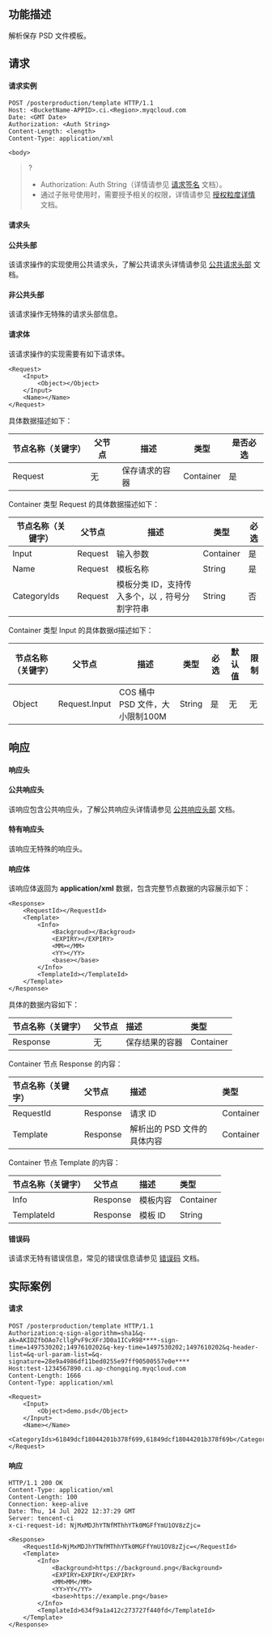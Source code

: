 ## 功能描述

解析保存 PSD 文件模板。

## 请求

#### 请求实例

```shell
POST /posterproduction/template HTTP/1.1
Host: <BucketName-APPID>.ci.<Region>.myqcloud.com
Date: <GMT Date>
Authorization: <Auth String>
Content-Length: <length>
Content-Type: application/xml

<body>
```

>?
> - Authorization: Auth String（详情请参见 [请求签名](https://cloud.tencent.com/document/product/436/7778) 文档）。
> - 通过子账号使用时，需要授予相关的权限，详情请参见 [授权粒度详情](https://cloud.tencent.com/document/product/460/41741) 文档。
>

#### 请求头

#### 公共头部

该请求操作的实现使用公共请求头，了解公共请求头详情请参见 [公共请求头部](https://cloud.tencent.com/document/product/460/42865) 文档。

#### 非公共头部

该请求操作无特殊的请求头部信息。

#### 请求体

该请求操作的实现需要有如下请求体。

```shell
<Request>
    <Input>
        <Object></Object>
    </Input>
    <Name></Name>
</Request>
```

具体数据描述如下：

| 节点名称（关键字） | 父节点 | 描述           | 类型      | 是否必选 |
| ------------------ | ------ | -------------- | --------- | -------- |
| Request            | 无     | 保存请求的容器 | Container | 是       |

<span id="Request"></span>
Container 类型 Request 的具体数据描述如下：

| 节点名称（关键字） | 父节点  | 描述                                    | 类型      | 必选 |
| ------------------ | ------- | --------------------------------------- | --------- | ---- |
| Input              | Request | 输入参数                       | Container    | 是   |
| Name               | Request | 模板名称                       | String    | 是   |
| CategoryIds        | Request | 模板分类 ID，支持传入多个，以 `,` 符号分割字符串                         | String    | 否   |


<span id="Input"></span>
Container 类型 Input 的具体数据d描述如下：

| 节点名称（关键字） | 父节点                 | 描述         | 类型          | 必选 | 默认值                            | 限制                                                         |
| ------------------ | ---------------------- | ------------ | ------------- | ---- | --------------------------------- | ------------------------------------------------------------ |
| Object     | Request.Input | COS 桶中 PSD 文件，大小限制100M     | String | 是   | 无                                | 无                                                           |



## 响应

#### 响应头

#### 公共响应头

该响应包含公共响应头，了解公共响应头详情请参见 [公共响应头部]( https://cloud.tencent.com/document/product/460/42866) 文档。

#### 特有响应头

该响应无特殊的响应头。

#### 响应体

该响应体返回为 **application/xml** 数据，包含完整节点数据的内容展示如下：

```shell
<Response>
    <RequestId></RequestId>
    <Template>
        <Info>
            <Backgroud></Backgroud>
            <EXPIRY></EXPIRY>
            <MM></MM>
            <YY></YY>
            <base></base>
        </Info>
        <TemplateId></TemplateId>
    </Template>
</Response>
```

具体的数据内容如下：

| 节点名称（关键字） | 父节点 | 描述           | 类型      |
| :----------------- | :----- | :------------- | :-------- |
| Response           | 无     | 保存结果的容器 | Container |

<span id="Response"></span>
Container 节点 Response 的内容：

| 节点名称（关键字） | 父节点            | 描述                                | 类型      |
| :----------------- | :---------------- | :---------------------------------- | :-------- |
| RequestId         | Response | 请求 ID                             | Container    |
| Template         | Response | 解析出的 PSD 文件的具体内容                             | Container    |

<span id="Template"></span>
Container 节点 Template 的内容：

| 节点名称（关键字） | 父节点            | 描述                                | 类型      |
| :----------------- | :---------------- | :---------------------------------- | :-------- |
| Info         | Response | 模板内容                             | Container    |
| TemplateId         | Response | 模板 ID                             | String    |



#### 错误码

该请求无特有错误信息，常见的错误信息请参见 [错误码](https://cloud.tencent.com/document/product/460/42867) 文档。

## 实际案例

#### 请求

```shell
POST /posterproduction/template HTTP/1.1
Authorization:q-sign-algorithm=sha1&q-ak=AKIDZfbOAo7cllgPvF9cXFrJD0a1ICvR98****-sign-time=1497530202;1497610202&q-key-time=1497530202;1497610202&q-header-list=&q-url-param-list=&q-signature=28e9a4986df11bed0255e97ff90500557e0e****
Host:test-1234567890.ci.ap-chongqing.myqcloud.com
Content-Length: 1666
Content-Type: application/xml

<Request>
    <Input>
        <Object>demo.psd</Object>
    </Input>
    <Name></Name>
    <CategoryIds>61849dcf18044201b378f699,61849dcf18044201b378f69b</CategoryIds>
</Request>
```

#### 响应

```shell
HTTP/1.1 200 OK
Content-Type: application/xml
Content-Length: 100
Connection: keep-alive
Date: Thu, 14 Jul 2022 12:37:29 GMT
Server: tencent-ci
x-ci-request-id: NjMxMDJhYTNfMThhYTk0MGFfYmU1OV8zZjc=

<Response>
    <RequestId>NjMxMDJhYTNfMThhYTk0MGFfYmU1OV8zZjc=</RequestId>
    <Template>
        <Info>
            <Background>https://background.png</Background>
            <EXPIRY>EXPIRY</EXPIRY>
            <MM>MM</MM>
            <YY>YY</YY>
            <base>https://example.png</base>
        </Info>
        <TemplateId>634f9a1a412c273727f440fd</TemplateId>
    </Template>
</Response>
```

